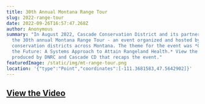 ```yaml
---
title: 30th Annual Montana Range Tour
slug: 2022-range-tour
date: 2022-09-26T16:57:47.268Z
author: Anonymous
summary: "I﻿n August 2022, Cascade Conservation District and its partners hosted
  the 30th annual Montana Range Tour - an event organized and hosted by
  conservation districts across Montana. The theme for the event was *Growing
  the Future: A Systems Approach to Attain Rangeland Health.* View the video
  produced by DNRC and Cascade CD that recaps the event."
featuredImage: /static/img/mt-range-tour.png
location: '{"type":"Point","coordinates":[-111.3681583,47.5642902]}'
---
```

## **[View the Video](https://app.frame.io/reviews/a5b2798c-5233-48bd-a4a8-593e8f1dfcd4/8096ceb5-4642-417c-b21e-72fb8492cfc6?version=ac08b15e-ee07-4fb1-9c0c-d18b0690833f)**